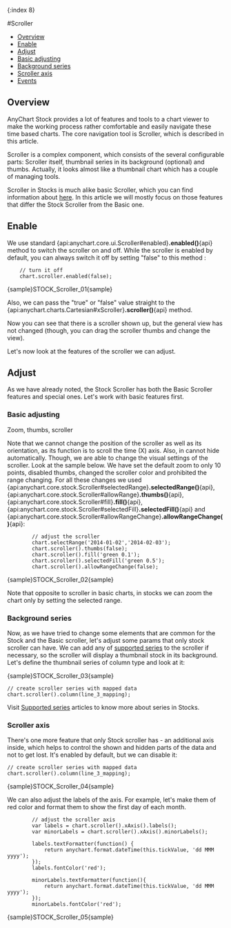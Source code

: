 {:index 8}

#Scroller

* [Overview](#overview)
* [Enable](#enable)
* [Adjust](#adjust)
 * [Basic adjusting](#basic_adjusting)
 * [Background series](#background_series)
 * [Scroller axis](#scroller_axis)
* [Events](#events)


## Overview

AnyChart Stock provides a lot of features and tools to a chart viewer to make the working process rather comfortable and easily navigate these time based charts. The core navigation tool is Scroller, which is described in this article.

Scroller is a complex component, which consists of the several configurable parts: Scroller itself, thumbnail series in its background (optional) and thumbs. Actually, it looks almost like a thumbnail chart which has a couple of managing tools.

Scroller in Stocks is much alike basic Scroller, which you can find information about [here](../Common_Settings/Scroller). In this article we will mostly focus on those features that differ the Stock Scroller from the Basic one.

## Enable

We use standard {api:anychart.core.ui.Scroller#enabled}**.enabled()**{api} method to switch the scroller on and off. While the scroller is enabled by default, you can always switch it off by setting "false" to this method :

```
	// turn it off
	chart.scroller.enabled(false);
```

{sample}STOCK\_Scroller\_01{sample}

Also, we can pass the "true" or "false" value straight to the {api:anychart.charts.Cartesian#xScroller}**.scroller()**{api} method.

Now you can see that there is a scroller shown up, but the general view has not changed (though, you can drag the scroller thumbs and change the view). 

Let's now look at the features of the scroller we can adjust.

## Adjust

As we have already noted, the Stock Scroller has both the Basic Scroller features and special ones. Let's work with basic features first.

### Basic adjusting

Zoom, thumbs, scroller

Note that we cannot change the position of the scroller as well as its orientation, as its function is to scroll the time (X) axis. Also, in cannot hide automatically. Though, we are able to change the visual settings of the scroller. Look at the sample below. We have set the default zoom to only 10 points, disabled thumbs, changed the scroller color and prohibited the range changing. For all these changes we used {api:anychart.core.stock.Scroller#selectedRange}**.selectedRange()**{api}, {api:anychart.core.stock.Scroller#allowRange}**.thumbs()**{api}, {api:anychart.core.stock.Scroller#fill}**.fill()**{api}, {api:anychart.core.stock.Scroller#selectedFill}**.selectedFill()**{api} and {api:anychart.core.stock.Scroller#allowRangeChange}**.allowRangeChange()**{api}:

```
		// adjust the scroller
        chart.selectRange('2014-01-02','2014-02-03');
        chart.scroller().thumbs(false);
        chart.scroller().fill('green 0.1');
        chart.scroller().selectedFill('green 0.5');
        chart.scroller().allowRangeChange(false);
```

{sample}STOCK\_Scroller\_02{sample}

Note that opposite to scroller in basic charts, in stocks we can zoom the chart only by setting the selected range.

### Background series

Now, as we have tried to change some elements that are common for the Stock and the Basic scroller, let's adjust some params that only stock scroller can have. We can add any of [supported series](Supported_Series) to the scroller if necessary, so the scroller will display a thumbnail stock in its background. Let's define the thumbnail series of column type and look at it:

{sample}STOCK\_Scroller\_03{sample}

```
// create scroller series with mapped data
chart.scroller().column(line_3_mapping);
```

Visit [Supported series](Supported_Series) articles to know more about series in Stocks.

### Scroller axis

There's one more feature that only Stock scroller has - an additional axis inside, which helps to control the shown and hidden parts of the data and not to get lost. It's enabled by default, but we can disable it:

```
// create scroller series with mapped data
chart.scroller().column(line_3_mapping);
```

{sample}STOCK\_Scroller\_04{sample}

We can also adjust the labels of the axis. For example, let's make them of red color and format them to show the first day of each month.

```
		// adjust the scroller axis
        var labels = chart.scroller().xAxis().labels();
        var minorLabels = chart.scroller().xAxis().minorLabels();
        
        labels.textFormatter(function() {
            return anychart.format.dateTime(this.tickValue, 'dd MMM yyyy');
        });
        labels.fontColor('red');

        minorLabels.textFormatter(function(){
            return anychart.format.dateTime(this.tickValue, 'dd MMM yyyy');
        });
        minorLabels.fontColor('red');
```

{sample}STOCK\_Scroller\_05{sample}

